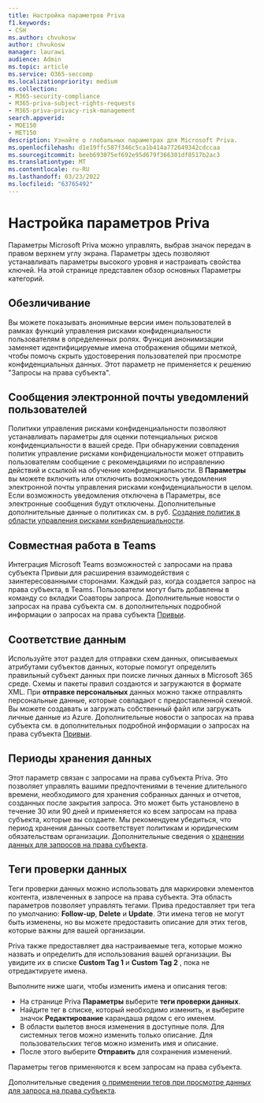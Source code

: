 ```yaml
---
title: Настройка параметров Priva
f1.keywords:
- CSH
ms.author: chvukosw
author: chvukosw
manager: laurawi
audience: Admin
ms.topic: article
ms.service: O365-seccomp
ms.localizationpriority: medium
ms.collection:
- M365-security-compliance
- M365-priva-subject-rights-requests
- M365-priva-privacy-risk-management
search.appverid:
- MOE150
- MET150
description: Узнайте о глобальных параметрах для Microsoft Priva.
ms.openlocfilehash: d1e19ffc587f346c5ca1b414a772649342cdccaa
ms.sourcegitcommit: beeb693075ef692e95d679f366301df8517b2ac3
ms.translationtype: MT
ms.contentlocale: ru-RU
ms.lasthandoff: 03/23/2022
ms.locfileid: "63765492"
---
```

# <a name="configure-priva-settings"></a>Настройка параметров Priva

Параметры Microsoft Priva можно управлять, выбрав значок передач в правом верхнем углу экрана. Параметры здесь позволяют устанавливать параметры высокого уровня и настраивать свойства ключей. На этой странице представлен обзор основных Параметры категорий.

## <a name="anonymization"></a>Обезличивание

Вы можете показывать анонимные версии имен пользователей в рамках функций управления рисками конфиденциальности пользователям в определенных ролях. Функция анонимизации заменяет идентифицируемые имена отображения общими меткой, чтобы помочь скрыть удостоверения пользователей при просмотре конфиденциальных данных. Этот параметр не применяется к решению "Запросы на права субъекта".

## <a name="user-notification-emails"></a>Сообщения электронной почты уведомлений пользователей  

Политики управления рисками конфиденциальности позволяют устанавливать параметры для оценки потенциальных рисков конфиденциальности в вашей среде. При обнаружении совпадения политик управление рисками конфиденциальности может отправить пользователям сообщение с рекомендациями по исправлению действий и ссылкой на обучение конфиденциальности. В **Параметры** вы можете включить или отключить возможность уведомления электронной почты управления рисками конфиденциальности в целом. Если возможность уведомления отключена в Параметры, все электронные сообщения будут отключены. Дополнительные дополнительные данные о политиках см. в руб. [Создание политик в области управления рисками конфиденциальности](risk-management-policies.md).

## <a name="teams-collaboration"></a>Совместная работа в Teams  

Интеграция Microsoft Teams возможностей с запросами на права субъекта Привыи для расширения взаимодействия с заинтересованными сторонами. Каждый раз, когда создается запрос на права субъекта, в Teams. Пользователи могут быть добавлены в команду со вкладки Соавторы запроса. Дополнительные новости о запросах на права субъекта см. в дополнительных подробной информации о запросах на права субъекта [Привыи](subject-rights-requests.md).

## <a name="data-matching"></a>Соответствие данным  

Используйте этот раздел для отправки схем данных, описываемых атрибутами субъектов данных, которые помогут определить правильный субъект данных при поиске личных данных в Microsoft 365 среде. Схемы и пакеты правил создаются и загружаются в формате XML. При **отправке персональных** данных можно также отправлять персональные данные, которые совпадают с предоставленной схемой. Вы можете создавать и загружать собственный файл или загружать личные данные из Azure. Дополнительные новости о запросах на права субъекта см. в дополнительных подробной информации о запросах на права субъекта [Привыи](subject-rights-requests.md).

## <a name="data-retention-periods"></a>Периоды хранения данных

Этот параметр связан с запросами на права субъекта Priva. Это позволяет управлять вашими предпочтениями в течение длительного времени, необходимого для хранения собранных данных и отчетов, созданных после закрытия запроса. Это может быть установлено в течение 30 или 90 дней и применяется ко всем запросам на права субъекта, которые вы создаете. Мы рекомендуем убедиться, что период хранения данных соответствует политикам и юридическим обязательствам организации. Дополнительные сведения о [хранении данных для запросов на права субъекта](subject-rights-requests-reports.md#retention-periods-for-reports-and-data).

## <a name="data-review-tags"></a>Теги проверки данных

Теги проверки данных можно использовать для маркировки элементов контента, извлеченных в запросе на права субъекта. Эта область параметров позволяет управлять тегами. Прива предоставляет три тега по умолчанию: **Follow-up**, **Delete** и **Update**. Эти имена тегов не могут быть изменены, но вы можете предоставить описание для этих тегов, которые важны для вашей организации.

Priva также предоставляет два настраиваемые тега, которые можно назвать и определить для использования вашей организации. Вы увидите их в списке **Custom Tag 1** и **Custom Tag 2** , пока не отредактируете имена.

Выполните ниже шаги, чтобы изменить имена и описания тегов:

- На странице Priva **Параметры** выберите **теги проверки данных**.
- Найдите тег в списке, который необходимо изменить, и выберите значок **Редактирование** карандаша рядом с его именем.
- В области вылетов внося изменения в доступные поля. Для системных тегов можно изменить только описание. Для пользовательских тегов можно изменить имя и описание.
- После этого выберите **Отправить** для сохранения изменений.

Параметры тегов применяются к всем запросам на права субъекта.

Дополнительные сведения [о применении тегов при просмотре данных для запроса на права субъекта](subject-rights-requests-data-review.md#apply-tags).